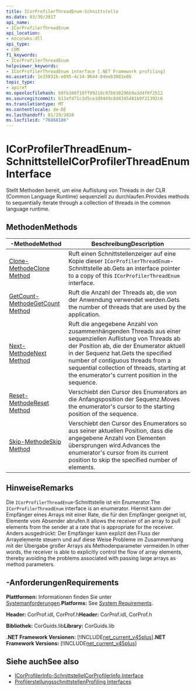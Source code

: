 ```yaml
---
title: ICorProfilerThreadEnum-Schnittstelle
ms.date: 03/30/2017
api_name:
- ICorProfilerThreadEnum
api_location:
- mscorwks.dll
api_type:
- COM
f1_keywords:
- ICorProfilerThreadEnum
helpviewer_keywords:
- ICorProfilerThreadEnum interface [.NET Framework profiling]
ms.assetid: 1e35031b-e095-4c14-9644-8deeb3081e0b
topic_type:
- apiref
ms.openlocfilehash: b9fb308f19ff09218c97b030296b9a3d4f0f2512
ms.sourcegitcommit: b11efd71c3d5ce3d9449c8d4345481b9f21392c6
ms.translationtype: MT
ms.contentlocale: de-DE
ms.lasthandoff: 01/29/2020
ms.locfileid: "76868186"
---
```

# <a name="icorprofilerthreadenum-interface"></a><span data-ttu-id="510c5-102">ICorProfilerThreadEnum-Schnittstelle</span><span class="sxs-lookup"><span data-stu-id="510c5-102">ICorProfilerThreadEnum Interface</span></span>
<span data-ttu-id="510c5-103">Stellt Methoden bereit, um eine Auflistung von Threads in der CLR (Common Language Runtime) sequenziell zu durchlaufen.</span><span class="sxs-lookup"><span data-stu-id="510c5-103">Provides methods to sequentially iterate through a collection of threads in the common language runtime.</span></span>  
  
## <a name="methods"></a><span data-ttu-id="510c5-104">Methoden</span><span class="sxs-lookup"><span data-stu-id="510c5-104">Methods</span></span>  
  
|<span data-ttu-id="510c5-105">-Methode</span><span class="sxs-lookup"><span data-stu-id="510c5-105">Method</span></span>|<span data-ttu-id="510c5-106">Beschreibung</span><span class="sxs-lookup"><span data-stu-id="510c5-106">Description</span></span>|  
|------------|-----------------|  
|[<span data-ttu-id="510c5-107">Clone-Methode</span><span class="sxs-lookup"><span data-stu-id="510c5-107">Clone Method</span></span>](icorprofilerthreadenum-clone-method.md)|<span data-ttu-id="510c5-108">Ruft einen Schnittstellenzeiger auf eine Kopie dieser `ICorProfilerThreadEnum`-Schnittstelle ab.</span><span class="sxs-lookup"><span data-stu-id="510c5-108">Gets an interface pointer to a copy of this `ICorProfilerThreadEnum` interface.</span></span>|  
|[<span data-ttu-id="510c5-109">GetCount-Methode</span><span class="sxs-lookup"><span data-stu-id="510c5-109">GetCount Method</span></span>](icorprofilerthreadenum-getcount-method.md)|<span data-ttu-id="510c5-110">Ruft die Anzahl der Threads ab, die von der Anwendung verwendet werden.</span><span class="sxs-lookup"><span data-stu-id="510c5-110">Gets the number of threads that are used by the application.</span></span>|  
|[<span data-ttu-id="510c5-111">Next-Methode</span><span class="sxs-lookup"><span data-stu-id="510c5-111">Next Method</span></span>](icorprofilerthreadenum-next-method.md)|<span data-ttu-id="510c5-112">Ruft die angegebene Anzahl von zusammenhängenden Threads aus einer sequenziellen Auflistung von Threads ab der Position ab, die der Enumerator aktuell in der Sequenz hat.</span><span class="sxs-lookup"><span data-stu-id="510c5-112">Gets the specified number of contiguous threads from a sequential collection of threads, starting at the enumerator's current position in the sequence.</span></span>|  
|[<span data-ttu-id="510c5-113">Reset-Methode</span><span class="sxs-lookup"><span data-stu-id="510c5-113">Reset Method</span></span>](icorprofilerthreadenum-reset-method.md)|<span data-ttu-id="510c5-114">Verschiebt den Cursor des Enumerators an die Anfangsposition der Sequenz.</span><span class="sxs-lookup"><span data-stu-id="510c5-114">Moves the enumerator's cursor to the starting position of the sequence.</span></span>|  
|[<span data-ttu-id="510c5-115">Skip-Methode</span><span class="sxs-lookup"><span data-stu-id="510c5-115">Skip Method</span></span>](icorprofilerthreadenum-skip-method.md)|<span data-ttu-id="510c5-116">Verschiebt den Cursor des Enumerators so aus seiner aktuellen Position, dass die angegebene Anzahl von Elementen übersprungen wird.</span><span class="sxs-lookup"><span data-stu-id="510c5-116">Advances the enumerator's cursor from its current position to skip the specified number of elements.</span></span>|  
  
## <a name="remarks"></a><span data-ttu-id="510c5-117">Hinweise</span><span class="sxs-lookup"><span data-stu-id="510c5-117">Remarks</span></span>  
 <span data-ttu-id="510c5-118">Die `ICorProfilerThreadEnum`-Schnittstelle ist ein Enumerator.</span><span class="sxs-lookup"><span data-stu-id="510c5-118">The `ICorProfilerThreadEnum` interface is an enumerator.</span></span> <span data-ttu-id="510c5-119">Hiermit kann der Empfänger eines Arrays mit einer Rate, die für den Empfänger geeignet ist, Elemente vom Absender abrufen.</span><span class="sxs-lookup"><span data-stu-id="510c5-119">It allows the receiver of an array to pull elements from the sender at a rate that is appropriate for the receiver.</span></span> <span data-ttu-id="510c5-120">Anders ausgedrückt: Der Empfänger kann explizit den Fluss der Arrayelemente steuern und auf diese Weise Probleme im Zusammenhang mit der Übergabe großer Arrays als Methodenparameter vermeiden.</span><span class="sxs-lookup"><span data-stu-id="510c5-120">In other words, the receiver is able to explicitly control the flow of array elements, thereby avoiding the problems associated with passing large arrays as method parameters.</span></span>  
  
## <a name="requirements"></a><span data-ttu-id="510c5-121">-Anforderungen</span><span class="sxs-lookup"><span data-stu-id="510c5-121">Requirements</span></span>  
 <span data-ttu-id="510c5-122">**Plattformen:** Informationen finden Sie unter [Systemanforderungen](../../../../docs/framework/get-started/system-requirements.md).</span><span class="sxs-lookup"><span data-stu-id="510c5-122">**Platforms:** See [System Requirements](../../../../docs/framework/get-started/system-requirements.md).</span></span>  
  
 <span data-ttu-id="510c5-123">**Header:** CorProf.idl, CorProf.h</span><span class="sxs-lookup"><span data-stu-id="510c5-123">**Header:** CorProf.idl, CorProf.h</span></span>  
  
 <span data-ttu-id="510c5-124">**Bibliothek:** CorGuids.lib</span><span class="sxs-lookup"><span data-stu-id="510c5-124">**Library:** CorGuids.lib</span></span>  
  
 <span data-ttu-id="510c5-125">**.NET Framework Versionen:** [!INCLUDE[net_current_v45plus](../../../../includes/net-current-v45plus-md.md)]</span><span class="sxs-lookup"><span data-stu-id="510c5-125">**.NET Framework Versions:** [!INCLUDE[net_current_v45plus](../../../../includes/net-current-v45plus-md.md)]</span></span>  
  
## <a name="see-also"></a><span data-ttu-id="510c5-126">Siehe auch</span><span class="sxs-lookup"><span data-stu-id="510c5-126">See also</span></span>

- [<span data-ttu-id="510c5-127">ICorProfilerInfo-Schnittstelle</span><span class="sxs-lookup"><span data-stu-id="510c5-127">ICorProfilerInfo Interface</span></span>](icorprofilerinfo-interface.md)
- [<span data-ttu-id="510c5-128">Profilerstellungsschnittstellen</span><span class="sxs-lookup"><span data-stu-id="510c5-128">Profiling Interfaces</span></span>](profiling-interfaces.md)
